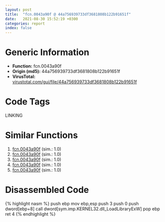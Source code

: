 ```yaml
---
layout: post
title:  "fcn.0043a90f @ 44a756939733df3681808b122b91651f"
date:   2021-08-30 15:52:19 +0300
categories: report
index: false
---
```


# Generic Information
- **Function:** fcn.0043a90f
- **Origin (md5):** 44a756939733df3681808b122b91651f
- **VirusTotal:** [virustotal.com/gui/file/44a756939733df3681808b122b91651f][virustotal_ref]

# Code Tags
<span class="tag" id="LINKING">LINKING</span>


# Similar Functions

1. [fcn.0043a90f][similar_1_ref] (sim.: 1.0)
2. [fcn.0043a90f][similar_2_ref] (sim.: 1.0)
3. [fcn.0043a90f][similar_3_ref] (sim.: 1.0)
4. [fcn.0043a90f][similar_4_ref] (sim.: 1.0)
5. [fcn.0043a90f][similar_5_ref] (sim.: 1.0)


# Disassembled Code

{% highlight nasm %}
push ebp
mov ebp,esp
push 3
push 0
push dword[ebp+8]
call dword[sym.imp.KERNEL32.dll_LoadLibraryExW]
pop ebp
ret 4
{% endhighlight %}


[similar_1_ref]: /report/fcn.0043a90f@b8b9cf6862b0d68d10750002e5baaf97
[similar_2_ref]: /report/fcn.0043a90f@bf63ddd2300e0a74a0359de9adcc16ac
[similar_3_ref]: /report/fcn.0043a90f@4e3033826014f003be2266887761c806
[similar_4_ref]: /report/fcn.0043a90f@146b14fc12cf789043a79d4f548a23bf
[similar_5_ref]: /report/fcn.0043a90f@5eead96f991d1eaa139e848643009945
[virustotal_ref]: https://www.virustotal.com/gui/file/44a756939733df3681808b122b91651f